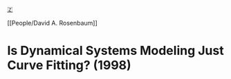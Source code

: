[🇿](zotero://select/library/items/X4T5KTU2)

[[People/David A. Rosenbaum]] 
# Is Dynamical Systems Modeling Just Curve Fitting? (1998)

